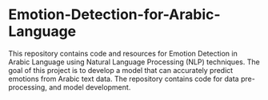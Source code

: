 # Emotion-Detection-for-Arabic-Language
This repository contains code and resources for Emotion Detection in Arabic Language using Natural Language Processing (NLP) techniques. The goal of this project is to develop a model that can accurately predict emotions from Arabic text data. The repository contains code for data pre-processing, and model development.
